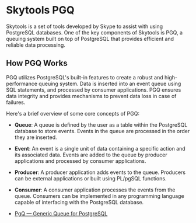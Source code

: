 # Skytools PGQ

Skytools is a set of tools developed by Skype to assist with using PostgreSQL databases. One of the key components of Skytools is PGQ, a queuing system built on top of PostgreSQL that provides efficient and reliable data processing.

## How PGQ Works

PGQ utilizes PostgreSQL's built-in features to create a robust and high-performance queuing system. Data is inserted into an event queue using SQL statements, and processed by consumer applications. PGQ ensures data integrity and provides mechanisms to prevent data loss in case of failures.

Here's a brief overview of some core concepts of PGQ:

- **Queue**: A queue is defined by the user as a table within the PostgreSQL database to store events. Events in the queue are processed in the order they are inserted.
- **Event**: An event is a single unit of data containing a specific action and its associated data. Events are added to the queue by producer applications and processed by consumer applications.
- **Producer**: A producer application adds events to the queue. Producers can be external applications or built using PL/pgSQL functions.
- **Consumer**: A consumer application processes the events from the queue. Consumers can be implemented in any programming language capable of interfacing with the PostgreSQL database.

- [PgQ — Generic Queue for PostgreSQL](https://github.com/pgq)
